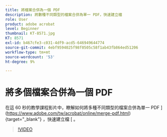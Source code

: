 ```yaml
---
title: 將檔案合併為一個 PDF
description: 將數種不同類型的檔案合併為單一 PDF，快速建立檔
role: User
product: adobe acrobat
level: Beginner
thumbnail: KT-8571.jpg
KT: 8571
exl-id: b467cfe3-c031-4df9-acd5-646949644774
source-git-commit: 4ebf9594025f98f0505c58f1ab43fb864ed51206
workflow-type: tm+mt
source-wordcount: '53'
ht-degree: 9%

---
```


# 將多個檔案合併為一個 PDF

在這 60 秒的教學課程影片中，瞭解如何將多種不同類型的檔案合併為單一 PDF ](https://www.adobe.com/tw/acrobat/online/merge-pdf.html) {target="_blank"} ，快速建立檔 [ 。

>[!VIDEO](https://video.tv.adobe.com/v/336361?quality=12&learn=on&hidetitle=true)

